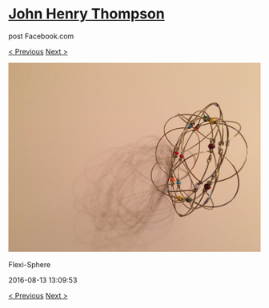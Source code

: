 # [John Henry Thompson](../README.md)
post Facebook.com

[< Previous](2016-08-13-5.md) [Next >](2016-08-13-7.md)

[![](../media/2016-08-13/Flexi-Sphere-5.jpg)](../README.md)

Flexi-Sphere

2016-08-13 13:09:53

[< Previous](2016-08-13-5.md) [Next >](2016-08-13-7.md)